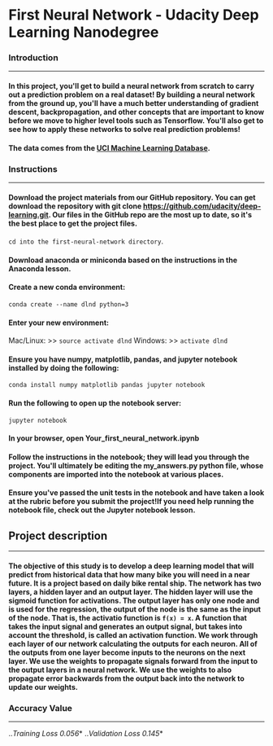 
# First Neural Network - Udacity Deep Learning Nanodegree

### Introduction
---
#### In this project, you'll get to build a neural network from scratch to carry out a prediction problem on a real dataset! By building a neural network from the ground up, you'll have a much better understanding of gradient descent, backpropagation, and other concepts that are important to know before we move to higher level tools such as Tensorflow. You'll also get to see how to apply these networks to solve real prediction problems!

#### The data comes from the [UCI Machine Learning Database](https://archive.ics.uci.edu/ml/datasets/Bike+Sharing+Dataset).

### Instructions
---
#### Download the project materials from our GitHub repository. You can get download the repository with git clone https://github.com/udacity/deep-learning.git. Our files in the GitHub repo are the most up to date, so it's the best place to get the project files.
```cd into the first-neural-network directory```.
#### Download anaconda or miniconda based on the instructions in the Anaconda lesson.
#### Create a new conda environment:
```conda create --name dlnd python=3```
#### Enter your new environment:
Mac/Linux: >> ```source activate dlnd```
Windows: >> ```activate dlnd```

#### Ensure you have numpy, matplotlib, pandas, and jupyter notebook installed by doing the following:
```conda install numpy matplotlib pandas jupyter notebook```

#### Run the following to open up the notebook server:
```jupyter notebook```

#### In your browser, open Your_first_neural_network.ipynb
#### Follow the instructions in the notebook; they will lead you through the project. You'll ultimately be editing the my_answers.py python file, whose components are imported into the notebook at various places.
#### Ensure you've passed the unit tests in the notebook and have taken a look at the rubric before you submit the project!If you need help running the notebook file, check out the Jupyter notebook lesson.

## Project description
---
#### The objective of this study is to develop a deep learning model that will predict from historical data that how many bike you will need in a near future. It is a project based on daily bike rental ship. The network has two layers, a hidden layer and an output layer. The hidden layer will use the sigmoid function for activations. The output layer has only one node and is used for the regression, the output of the node is the same as the input of the node. That is, the activatio function is ```f(x) = x```. A function that takes the input signal and generates an output signal, but takes into account the threshold, is called an activation function. We work through each layer of our network calculating the outputs for each neuron. All of the outputs from one layer become inputs to the neurons on the next layer. We use the weights to propagate signals forward from the input to the output layers in a neural network. We use the weights to also propagate error backwards from the output back into the network to update our weights.

### Accuracy Value
---
..*Training Loss 0.056**
..*Validation Loss 0.145**
